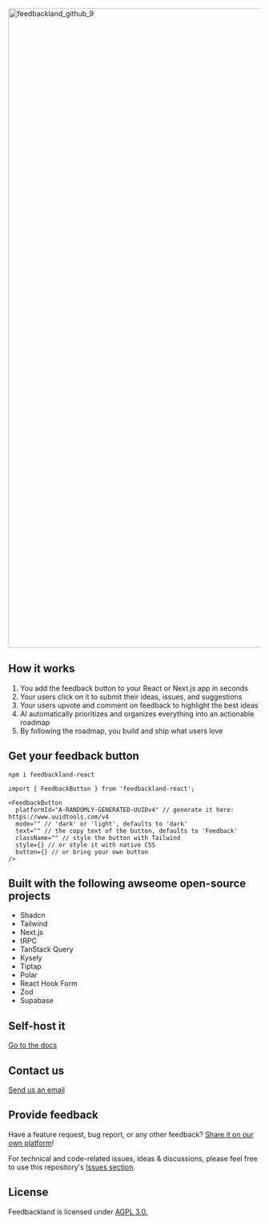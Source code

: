 
<img width="2473" height="1274" alt="feedbackland_github_9" src="https://github.com/user-attachments/assets/c0828924-7055-4deb-b8bd-22e0ee41cbe1" />

## How it works

1. You add the feedback button to your React or Next.js app in seconds
2. Your users click on it to submit their ideas, issues, and suggestions
3. Your users upvote and comment on feedback to highlight the best ideas
4. AI automatically prioritizes and organizes everything into an actionable roadmap
5. By following the roadmap, you build and ship what users love

## Get your feedback button

```
npm i feedbackland-react
```

```tsx
import { FeedbackButton } from 'feedbackland-react';

<FeedbackButton
  platformId="A-RANDOMLY-GENERATED-UUIDv4" // generate it here: https://www.uuidtools.com/v4
  mode="" // 'dark' or 'light', defaults to 'dark'
  text="" // the copy text of the button, defaults to 'Feedback'
  className="" // style the button with Tailwind
  style={} // or style it with native CSS
  button={} // or bring your own button
/>
```

## Built with the following awseome open-source projects

- Shadcn
- Tailwind
- Next.js
- tRPC
- TanStack Query
- Kysely
- Tiptap
- Polar
- React Hook Form
- Zod
- Supabase

## Self-host it

[Go to the docs](https://github.com/feedbackland/feedbackland/blob/main/SELFHOSTING.md)

## Contact us

[Send us an email](mailto:hello@feedbackland.com)

## Provide feedback

Have a feature request, bug report, or any other feedback? [Share it on our own platform](https://dogfood.feedbackland.com)!

For technical and code-related issues, ideas & discussions, please feel free to use this repository's [Issues section](https://github.com/feedbackland/feedbackland/issues).

## License

Feedbackland is licensed under [AGPL 3.0.](https://github.com/feedbackland/feedbackland?tab=AGPL-3.0-1-ov-file)
